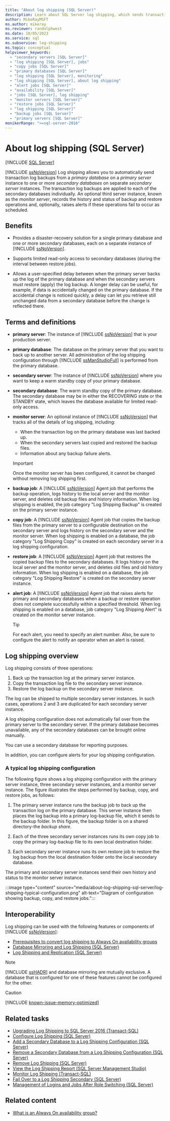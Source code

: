 ```yaml
---
title: "About log shipping (SQL Server)"
description: Learn about SQL Server log shipping, which sends transaction log backups from a primary database on a primary server instance to secondary databases.
author: MikeRayMSFT
ms.author: mikeray
ms.reviewer: randolphwest
ms.date: 10/05/2023
ms.service: sql
ms.subservice: log-shipping
ms.topic: conceptual
helpviewer_keywords:
  - "secondary servers [SQL Server]"
  - "log shipping [SQL Server], jobs"
  - "copy jobs [SQL Server]"
  - "primary databases [SQL Server]"
  - "log shipping [SQL Server], monitoring"
  - "log shipping [SQL Server], about log shipping"
  - "alert jobs [SQL Server]"
  - "availability [SQL Server]"
  - "jobs [SQL Server], log shipping"
  - "monitor servers [SQL Server]"
  - "restore jobs [SQL Server]"
  - "log shipping [SQL Server]"
  - "backup jobs [SQL Server]"
  - "primary servers [SQL Server]"
monikerRange: ">=sql-server-2016"
---
```

# About log shipping (SQL Server)

[!INCLUDE [SQL Server](../../includes/applies-to-version/sqlserver.md)]

[!INCLUDE [ssNoVersion](../../includes/ssnoversion-md.md)] Log shipping allows you to automatically send transaction log backups from a *primary database* on a *primary server* instance to one or more *secondary databases* on separate *secondary server* instances. The transaction log backups are applied to each of the secondary databases individually. An optional third server instance, known as the *monitor server*, records the history and status of backup and restore operations and, optionally, raises alerts if these operations fail to occur as scheduled.

## Benefits

- Provides a disaster-recovery solution for a single primary database and one or more secondary databases, each on a separate instance of [!INCLUDE [ssNoVersion](../../includes/ssnoversion-md.md)].

- Supports limited read-only access to secondary databases (during the interval between restore jobs).

- Allows a user-specified delay between when the primary server backs up the log of the primary database and when the secondary servers must restore (apply) the log backup. A longer delay can be useful, for example, if data is accidentally changed on the primary database. If the accidental change is noticed quickly, a delay can let you retrieve still unchanged data from a secondary database before the change is reflected there.

## Terms and definitions

- **primary server**: The instance of [!INCLUDE [ssNoVersion](../../includes/ssnoversion-md.md)] that is your production server.

- **primary database**: The database on the primary server that you want to back up to another server. All administration of the log shipping configuration through [!INCLUDE [ssManStudioFull](../../includes/ssmanstudiofull-md.md)] is performed from the primary database.

- **secondary server**: The instance of [!INCLUDE [ssNoVersion](../../includes/ssnoversion-md.md)] where you want to keep a warm standby copy of your primary database.

- **secondary database**: The warm standby copy of the primary database. The secondary database may be in either the RECOVERING state or the STANDBY state, which leaves the database available for limited read-only access.

- **monitor server**: An optional instance of [!INCLUDE [ssNoVersion](../../includes/ssnoversion-md.md)] that tracks all of the details of log shipping, including:

  - When the transaction log on the primary database was last backed up.
  - When the secondary servers last copied and restored the backup files.
  - Information about any backup failure alerts.

  > [!IMPORTANT]  
  > Once the monitor server has been configured, it cannot be changed without removing log shipping first.

- **backup job**: A [!INCLUDE [ssNoVersion](../../includes/ssnoversion-md.md)] Agent job that  performs the backup operation, logs history to the local server and the monitor server, and deletes old backup files and history information. When log shipping is enabled, the job category "Log Shipping Backup" is created on the primary server instance.

- **copy job**: A [!INCLUDE [ssNoVersion](../../includes/ssnoversion-md.md)] Agent job that copies the backup files from the primary server to a configurable destination on the secondary server and logs history on the secondary server and the monitor server. When log shipping is enabled on a database, the job category "Log Shipping Copy" is created on each secondary server in a log shipping configuration.

- **restore job**: A [!INCLUDE [ssNoVersion](../../includes/ssnoversion-md.md)] Agent job that restores the copied backup files to the secondary databases. It logs history on the local server and the monitor server, and deletes old files and old history information. When log shipping is enabled on a database, the job category "Log Shipping Restore" is created on the secondary server instance.

- **alert job**: A [!INCLUDE [ssNoVersion](../../includes/ssnoversion-md.md)] Agent job that raises alerts for primary and secondary databases when a backup or restore operation does not complete successfully within a specified threshold. When log shipping is enabled on a database, job category "Log Shipping Alert" is created on the monitor server instance.

  > [!TIP]  
  > For each alert, you need to specify an alert number. Also, be sure to configure the alert to notify an operator when an alert is raised.

## <a id="ComponentsAndConcepts"></a> Log shipping overview

Log shipping consists of three operations:

1. Back up the transaction log at the primary server instance.
1. Copy the transaction log file to the secondary server instance.
1. Restore the log backup on the secondary server instance.

The log can be shipped to multiple secondary server instances. In such cases, operations 2 and 3 are duplicated for each secondary server instance.

A log shipping configuration does not automatically fail over from the primary server to the secondary server. If the primary database becomes unavailable, any of the secondary databases can be brought online manually.

You can use a secondary database for reporting purposes.

In addition, you can configure alerts for your log shipping configuration.

### A typical log shipping configuration

The following figure shows a log shipping configuration with the primary server instance, three secondary server instances, and a monitor server instance. The figure illustrates the steps performed by backup, copy, and restore jobs, as follows:

1. The primary server instance runs the backup job to back up the transaction log on the primary database. This server instance then places the log backup into a primary log-backup file, which it sends to the backup folder.  In this figure, the backup folder is on a shared directory-the *backup share*.

1. Each of the three secondary server instances runs its own copy job to copy the primary log-backup file to its own local destination folder.

1. Each secondary server instance runs its own restore job to restore the log backup from the local destination folder onto the local secondary database.

The primary and secondary server instances send their own history and status to the monitor server instance.

:::image type="content" source="media/about-log-shipping-sql-server/log-shipping-typical-configuration.png" alt-text="Diagram of configuration showing backup, copy, and restore jobs.":::

## Interoperability

Log shipping can be used with the following features or components of [!INCLUDE [ssNoVersion](../../includes/ssnoversion-md.md)]:

- [Prerequisites to convert log shipping to Always On availability groups](../availability-groups/windows/prereqs-migrating-log-shipping-to-always-on-availability-groups.md)
- [Database Mirroring and Log Shipping (SQL Server)](../database-mirroring/database-mirroring-and-log-shipping-sql-server.md)
- [Log Shipping and Replication (SQL Server)](log-shipping-and-replication-sql-server.md)

> [!NOTE]  
> [!INCLUDE [ssHADR](../../includes/sshadr-md.md)] and database mirroring are mutually exclusive. A database that is configured for one of these features cannot be configured for the other.

> [!CAUTION]  
> [!INCLUDE [known-issue-memory-optimized](../../includes/paragraph-content/known-issue-memory-optimized.md)]

## Related tasks

- [Upgrading Log Shipping to SQL Server 2016 (Transact-SQL)](../../database-engine/log-shipping/upgrading-log-shipping-to-sql-server-2016-transact-sql.md)
- [Configure Log Shipping (SQL Server)](configure-log-shipping-sql-server.md)
- [Add a Secondary Database to a Log Shipping Configuration (SQL Server)](add-a-secondary-database-to-a-log-shipping-configuration-sql-server.md)
- [Remove a Secondary Database from a Log Shipping Configuration (SQL Server)](remove-a-secondary-database-from-a-log-shipping-configuration-sql-server.md)
- [Remove Log Shipping (SQL Server)](remove-log-shipping-sql-server.md)
- [View the Log Shipping Report (SQL Server Management Studio)](view-the-log-shipping-report-sql-server-management-studio.md)
- [Monitor Log Shipping (Transact-SQL)](../../database-engine/log-shipping/monitor-log-shipping-transact-sql.md)
- [Fail Over to a Log Shipping Secondary (SQL Server)](fail-over-to-a-log-shipping-secondary-sql-server.md)
- [Management of Logins and Jobs After Role Switching (SQL Server)](../../sql-server/failover-clusters/management-of-logins-and-jobs-after-role-switching-sql-server.md)

## Related content

- [What is an Always On availability group?](../availability-groups/windows/overview-of-always-on-availability-groups-sql-server.md)
